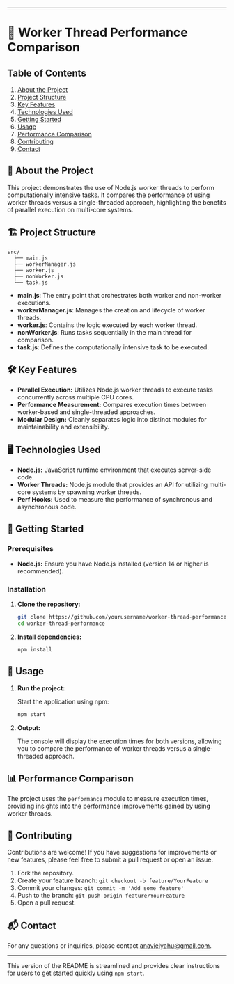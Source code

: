 
---

# 🚀 Worker Thread Performance Comparison

## Table of Contents

1. [About the Project](#-about-the-project)
2. [Project Structure](#-project-structure)
3. [Key Features](#-key-features)
4. [Technologies Used](#-technologies-used)
5. [Getting Started](#-getting-started)
6. [Usage](#-usage)
7. [Performance Comparison](#-performance-comparison)
8. [Contributing](#-contributing)
9. [Contact](#-contact)

## 📖 About the Project

This project demonstrates the use of Node.js worker threads to perform computationally intensive tasks. It compares the performance of using worker threads versus a single-threaded approach, highlighting the benefits of parallel execution on multi-core systems.

## 🏗 Project Structure

```
src/
  ├── main.js
  ├── workerManager.js
  ├── worker.js
  ├── nonWorker.js
  └── task.js
```

- **main.js**: The entry point that orchestrates both worker and non-worker executions.
- **workerManager.js**: Manages the creation and lifecycle of worker threads.
- **worker.js**: Contains the logic executed by each worker thread.
- **nonWorker.js**: Runs tasks sequentially in the main thread for comparison.
- **task.js**: Defines the computationally intensive task to be executed.

## 🛠 Key Features

- **Parallel Execution:** Utilizes Node.js worker threads to execute tasks concurrently across multiple CPU cores.
- **Performance Measurement:** Compares execution times between worker-based and single-threaded approaches.
- **Modular Design:** Cleanly separates logic into distinct modules for maintainability and extensibility.

## 🖥 Technologies Used

- **Node.js:** JavaScript runtime environment that executes server-side code.
- **Worker Threads:** Node.js module that provides an API for utilizing multi-core systems by spawning worker threads.
- **Perf Hooks:** Used to measure the performance of synchronous and asynchronous code.

## 🚀 Getting Started

### Prerequisites

- **Node.js:** Ensure you have Node.js installed (version 14 or higher is recommended).

### Installation

1. **Clone the repository:**

   ```bash
   git clone https://github.com/yourusername/worker-thread-performance.git
   cd worker-thread-performance
   ```

2. **Install dependencies:**

   ```bash
   npm install
   ```

## 📄 Usage

1. **Run the project:**

   Start the application using npm:

   ```bash
   npm start
   ```

2. **Output:**

   The console will display the execution times for both versions, allowing you to compare the performance of worker threads versus a single-threaded approach.

## 📊 Performance Comparison

The project uses the `performance` module to measure execution times, providing insights into the performance improvements gained by using worker threads.

## 🤝 Contributing

Contributions are welcome! If you have suggestions for improvements or new features, please feel free to submit a pull request or open an issue.

1. Fork the repository.
2. Create your feature branch: `git checkout -b feature/YourFeature`
3. Commit your changes: `git commit -m 'Add some feature'`
4. Push to the branch: `git push origin feature/YourFeature`
5. Open a pull request.

## 📬 Contact

For any questions or inquiries, please contact [anavielyahu@gmail.com](mailto:anavielyahu@gmail.com).

---

This version of the README is streamlined and provides clear instructions for users to get started quickly using `npm start`.

